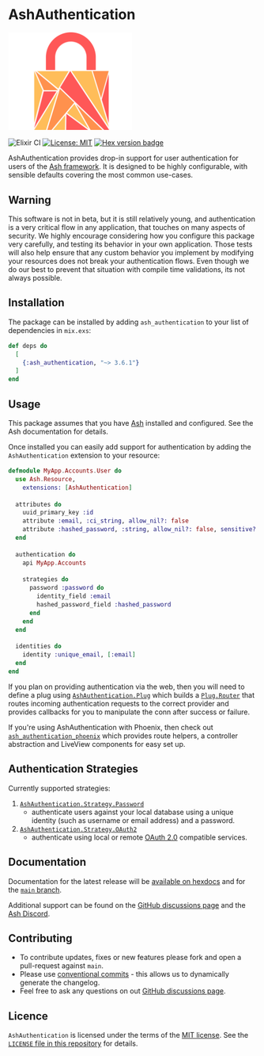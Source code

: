 # AshAuthentication

<img src="https://github.com/ash-project/ash/blob/main/logos/ash-auth-logo.svg?raw=true" alt="Ash Authentication Logo" width="250"/>

![Elixir CI](https://github.com/team-alembic/ash_authentication/workflows/Elixir%20Library/badge.svg)
[![License: MIT](https://img.shields.io/badge/License-MIT-yellow.svg)](https://opensource.org/licenses/MIT)
[![Hex version badge](https://img.shields.io/hexpm/v/ash_authentication.svg)](https://hex.pm/packages/ash_authentication)

AshAuthentication provides drop-in support for user authentication for users of
the [Ash framework](https://ash-hq.org).  It is designed to be highly
configurable, with sensible defaults covering the most common use-cases.

## Warning

This software is not in beta, but it is still relatively young, and authentication is a very critical flow in any application, that touches on many aspects of security. We highly encourage considering how you configure this package very carefully, and testing its behavior in your own application. Those tests will also help ensure that any custom behavior you implement by modifying your resources does not break your authentication flows. Even though we do our best to prevent that situation with compile time validations, its not always possible.

## Installation

The package can be installed by adding `ash_authentication` to your list of
dependencies in `mix.exs`:

```elixir
def deps do
  [
    {:ash_authentication, "~> 3.6.1"}
  ]
end
```

## Usage

This package assumes that you have [Ash](https://ash-hq.org/) installed and
configured.  See the Ash documentation for details.

Once installed you can easily add support for authentication by adding the
`AshAuthentication` extension to your resource:

```elixir
defmodule MyApp.Accounts.User do
  use Ash.Resource,
    extensions: [AshAuthentication]

  attributes do
    uuid_primary_key :id
    attribute :email, :ci_string, allow_nil?: false
    attribute :hashed_password, :string, allow_nil?: false, sensitive?: true
  end

  authentication do
    api MyApp.Accounts

    strategies do
      password :password do
        identity_field :email
        hashed_password_field :hashed_password
      end
    end
  end

  identities do
    identity :unique_email, [:email]
  end
end
```

If you plan on providing authentication via the web, then you will need to
define a plug using
[`AshAuthentication.Plug`](https://team-alembic.github.io/ash_authentication/AshAuthentication.Plug.html)
which builds a [`Plug.Router`](https://hexdocs.pm/plug/Plug.Router.html) that
routes incoming authentication requests to the correct provider and provides
callbacks for you to manipulate the conn after success or failure.

If you're using AshAuthentication with Phoenix, then check out
[`ash_authentication_phoenix`](https://github.com/team-alembic/ash_authentication_phoenix)
which provides route helpers, a controller abstraction and LiveView components
for easy set up.

## Authentication Strategies

Currently supported strategies:

  1. [`AshAuthentication.Strategy.Password`](https://team-alembic.github.io/ash_authentication/AshAuthentication.Strategy.Password.html)
     - authenticate users against your local database using a unique identity
     (such as username or email address) and a password.
  2. [`AshAuthentication.Strategy.OAuth2`](https://team-alembic.github.io/ash_authentication/AshAuthentication.Strategy.OAuth2.html)
     - authenticate using local or remote [OAuth 2.0](https://oauth.net/2/)
     compatible services.

## Documentation

Documentation for the latest release will be [available on
hexdocs](https://hexdocs.pm/ash_authentication) and for the [`main`
branch](https://team-alembic.github.io/ash_authentication).

Additional support can be found on the [GitHub discussions
page](https://github.com/team-alembic/ash_authentication/discussions) and the
[Ash Discord](https://discord.gg/D7FNG2q).

## Contributing

  * To contribute updates, fixes or new features please fork and open a
    pull-request against `main`.
  * Please use [conventional
    commits](https://www.conventionalcommits.org/en/v1.0.0/) - this allows us to
    dynamically generate the changelog.
  * Feel free to ask any questions on out [GitHub discussions
    page](https://github.com/team-alembic/ash_authentication/discussions).

## Licence

`AshAuthentication` is licensed under the terms of the [MIT
license](https://opensource.org/licenses/MIT).  See the [`LICENSE` file in this
repository](https://github.com/team-alembic/ash_authentication/blob/main/LICENSE)
for details.
